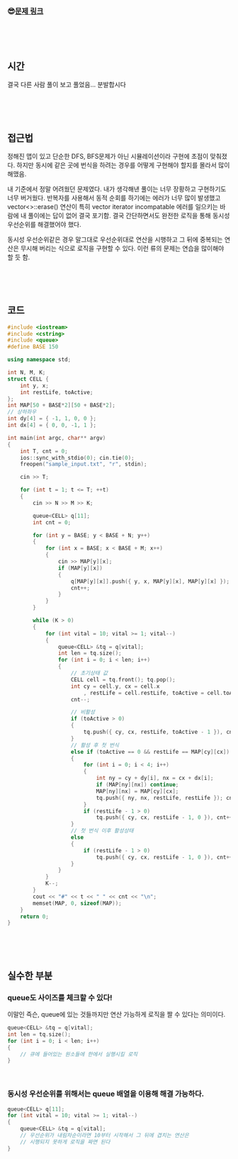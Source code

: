

### &#128526;[문제 링크](https://swexpertacademy.com/main/code/problem/problemDetail.do?contestProbId=AWXRJ8EKe48DFAUo)

<br>

<br>

<br>

## 시간

결국 다른 사람 풀이 보고 풀었음... 분발합시다

<br>

<br>

<br>

## 접근법

정해진 맵이 있고 단순한 DFS, BFS문제가 아닌 시뮬레이션이라 구현에 초점이 맞춰졌다. 하지만 동시에 같은 곳에 번식을 하려는 경우를 어떻게 구현해야 할지를 몰라서 많이 해맸음.

내 기준에서 정말 어려웠던 문제였다. 내가 생각해낸 풀이는 너무 장황하고 구현하기도 너무 버거웠다. 반복자를 사용해서 동적 순회를 하기에는 에러가 너무 많이 발생했고 vector<>::erase() 연산이 특히 vector iterator incompatable 에러를 일으키는 바람에 내 풀이에는 답이 없어 결국 포기함. 결국 간단하면서도 완전한 로직을 통해 동시성 우선순위를 해결했어야 했다. 

동시성 우선순위같은 경우 말그대로 우선순위대로 연산을 시행하고 그 뒤에 중복되는 연산은 무시해 버리는 식으로 로직을 구현할 수 있다. 이런 류의 문제는 연습을 많이해야 할 듯 함.

<br>

<br>

<br>

## 코드

```cpp
#include <iostream>
#include <cstring>
#include <queue>
#define BASE 150

using namespace std;

int N, M, K;
struct CELL {
	int y, x;
	int restLife, toActive;
};
int MAP[50 + BASE*2][50 + BASE*2];
// 상하좌우
int dy[4] = { -1, 1, 0, 0 };
int dx[4] = { 0, 0, -1, 1 };

int main(int argc, char** argv)
{
	int T, cnt = 0;
	ios::sync_with_stdio(0); cin.tie(0);
	freopen("sample_input.txt", "r", stdin);

	cin >> T;

	for (int t = 1; t <= T; ++t)
	{
		cin >> N >> M >> K;

		queue<CELL> q[11];
		int cnt = 0;

		for (int y = BASE; y < BASE + N; y++)
		{
			for (int x = BASE; x < BASE + M; x++)
			{
				cin >> MAP[y][x];
				if (MAP[y][x]) 
				{
					q[MAP[y][x]].push({ y, x, MAP[y][x], MAP[y][x] });
					cnt++;
				}
			}
		}

		while (K > 0)
		{
			for (int vital = 10; vital >= 1; vital--)
			{
				queue<CELL> &tq = q[vital];
				int len = tq.size();
				for (int i = 0; i < len; i++)
				{
					// 초기상태 값
					CELL cell = tq.front(); tq.pop();
					int cy = cell.y, cx = cell.x
                        , restLife = cell.restLife, toActive = cell.toActive;
					cnt--;

					// 비활성
					if (toActive > 0)
					{
						tq.push({ cy, cx, restLife, toActive - 1 }), cnt++;
					}
					// 활성 후 첫 번식
					else if (toActive == 0 && restLife == MAP[cy][cx])
					{
						for (int i = 0; i < 4; i++)
						{
							int ny = cy + dy[i], nx = cx + dx[i];
							if (MAP[ny][nx]) continue;
							MAP[ny][nx] = MAP[cy][cx];
							tq.push({ ny, nx, restLife, restLife }); cnt++;
						}
						if (restLife - 1 > 0)
							tq.push({ cy, cx, restLife - 1, 0 }), cnt++;
					}
					// 첫 번식 이후 활성상태
					else
					{
						if (restLife - 1 > 0)
							tq.push({ cy, cx, restLife - 1, 0 }), cnt++;
					}
				}
			}
			K--;
		}
		cout << "#" << t << " " << cnt << "\n";
		memset(MAP, 0, sizeof(MAP));
	}
	return 0;
}
```

<br>

<br>

<br>

## 실수한 부분

### queue도 사이즈를 체크할 수 있다!

이말인 즉슨, queue에 있는 것들까지만 연산 가능하게 로직을 짤 수 있다는 의미이다.

```cpp
queue<CELL> &tq = q[vital];
int len = tq.size();
for (int i = 0; i < len; i++)
{
	// 큐에 들어있는 원소들에 한에서 실행시킬 로직
}
```

<br>

### 동시성 우선순위를 위해서는 queue 배열을 이용해 해결 가능하다.

```cpp
queue<CELL> q[11];
for (int vital = 10; vital >= 1; vital--)
{
	queue<CELL> &tq = q[vital];
    // 우선순위가 내림차순이라면 10부터 시작해서 그 뒤에 겹치는 연산은
    // 시행되지 못하게 로직을 짜면 된다
}

```

